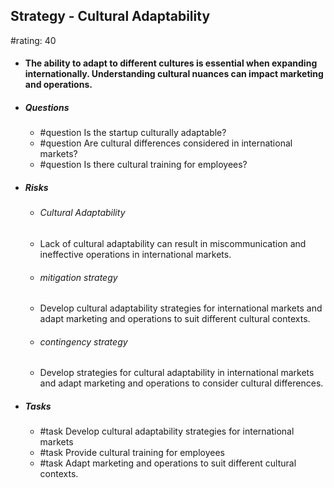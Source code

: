 ## Strategy - Cultural Adaptability
#rating: 40
- #### The ability to adapt to different cultures is essential when expanding internationally. Understanding cultural nuances can impact marketing and operations.
- ##### Questions
  - #question Is the startup culturally adaptable?
  - #question Are cultural differences considered in international markets?
  - #question Is there cultural training for employees?
- ##### Risks

  - ###### Cultural Adaptability
  - Lack of cultural adaptability can result in miscommunication and ineffective operations in international markets.
  - ###### mitigation strategy
  - Develop cultural adaptability strategies for international markets and adapt marketing and operations to suit different cultural contexts.
  - ###### contingency strategy
  - Develop strategies for cultural adaptability in international markets and adapt marketing and operations to consider cultural differences.
- ##### Tasks
  - #task Develop cultural adaptability strategies for international markets
  - #task  Provide cultural training for employees
  - #task  Adapt marketing and operations to suit different cultural contexts.


